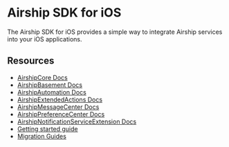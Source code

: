 # Airship SDK for iOS

The Airship SDK for iOS provides a simple way to integrate Airship
services into your iOS applications.

## Resources
- [AirshipCore Docs](https://docs.airship.com/reference/libraries/ios/latest/AirshipCore)
- [AirshipBasement Docs](https://docs.airship.com/reference/libraries/ios/latest/AirshipBasement/)
- [AirshipAutomation Docs](https://docs.airship.com/reference/libraries/ios/latest/AirshipAutomation)
- [AirshipExtendedActions Docs](https://docs.airship.com/reference/libraries/ios/latest/AirshipExtendedActions)
- [AirshipMessageCenter Docs](https://docs.airship.com/reference/libraries/ios/latest/AirshipMessageCenter)
- [AirshipPreferenceCenter Docs](https://docs.airship.com/reference/libraries/ios/latest/AirshipPreferenceCenter)
- [AirshipNotificationServiceExtension Docs](https://docs.airship.com/reference/libraries/ios/latest/AirshipNotificationServiceExtension)
- [Getting started guide](http://docs.airship.com/platform/ios/)
- [Migration Guides](https://github.com/urbanairship/ios-library/tree/main/Documentation/Migration)

